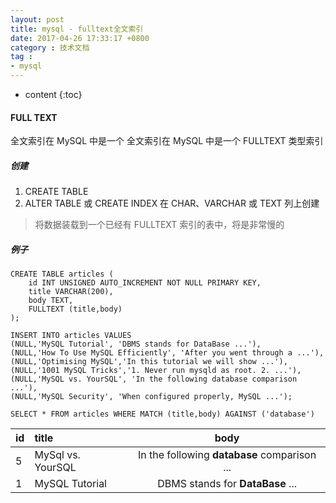 ```yaml
---
layout: post
title: mysql - fulltext全文索引
date: 2017-04-26 17:33:17 +0800
category : 技术文档
tag :
- mysql
---
```

* content
{:toc}


#### FULL TEXT

全文索引在 MySQL 中是一个 全文索引在 MySQL 中是一个 FULLTEXT 类型索引

##### 创建

1. CREATE TABLE 
2. ALTER TABLE 或 CREATE INDEX 在 CHAR、VARCHAR 或 TEXT 列上创建

> 将数据装载到一个已经有 FULLTEXT 索引的表中，将是非常慢的

##### 例子

	CREATE TABLE articles (
    	id INT UNSIGNED AUTO_INCREMENT NOT NULL PRIMARY KEY,
    	title VARCHAR(200),
    	body TEXT,
    	FULLTEXT (title,body)
    );

	INSERT INTO articles VALUES
    (NULL,'MySQL Tutorial', 'DBMS stands for DataBase ...'),
    (NULL,'How To Use MySQL Efficiently', 'After you went through a ...'),
    (NULL,'Optimising MySQL','In this tutorial we will show ...'),
    (NULL,'1001 MySQL Tricks','1. Never run mysqld as root. 2. ...'),
    (NULL,'MySQL vs. YourSQL', 'In the following database comparison ...'),
    (NULL,'MySQL Security', 'When configured properly, MySQL ...');


 `SELECT * FROM articles WHERE MATCH (title,body) AGAINST ('database')`

| id | title | body |
|---|:---|:---:|
| 5 |MySql vs. YourSQL |In the following **database** comparison ...|
| 1 |MySQL Tutorial |DBMS stands for **DataBase** ...|